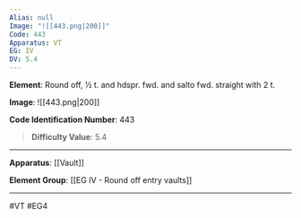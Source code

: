 ```yaml
---
Alias: null
Image: "![[443.png|200]]"
Code: 443
Apparatus: VT
EG: IV
DV: 5.4
---
```

**Element**: Round off, 1⁄2 t. and hdspr. fwd. and salto fwd. straight with 2 t.

**Image**:
![[443.png|200]]

**Code Identification Number**: 443

>**Difficulty Value**: 5.4

___
**Apparatus**: [[Vault]]

**Element Group**: [[EG IV - Round off entry vaults]]
___
#VT #EG4
